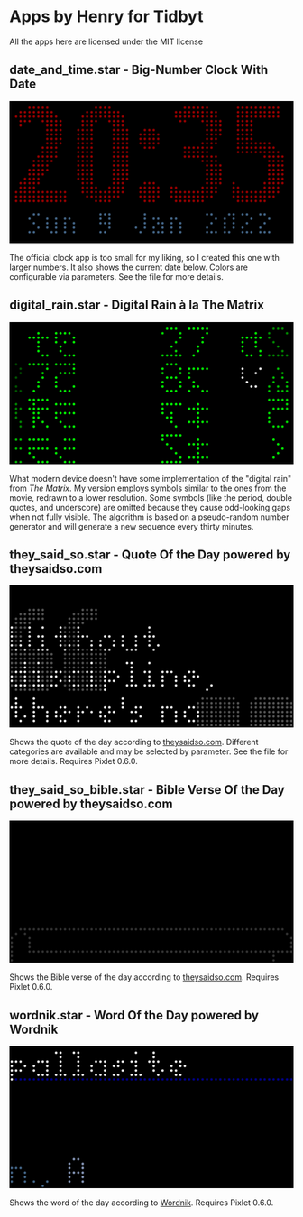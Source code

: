 # Apps by Henry for Tidbyt

All the apps here are licensed under the MIT license

## date_and_time.star - Big-Number Clock With Date

[![date_and_time.star sample](img/date_and_time.gif)](date_and_time.star)

The official clock app is too small for my liking, so I created this one with
larger numbers.  It also shows the current date below.  Colors are configurable
via parameters.  See the file for more details.

## digital_rain.star - Digital Rain à la The Matrix

[![digital_rain.star sample](img/digital_rain.gif)](digital_rain.star)

What modern device doesn't have some implementation of the "digital rain" from
*The Matrix*.  My version employs symbols similar to the ones from the movie,
redrawn to a lower resolution.  Some symbols (like the period, double quotes,
and underscore) are omitted because they cause odd-looking gaps when not fully
visible.  The algorithm is based on a pseudo-random number generator and will
generate a new sequence every thirty minutes.

## they_said_so.star - Quote Of the Day powered by theysaidso.com

[![they_said_so.star sample](img/they_said_so.gif)](they_said_so.star)

Shows the quote of the day according to [theysaidso.com](https://theysaido.com).
Different categories are available and may be selected by parameter.  See the
file for more details.  Requires Pixlet 0.6.0.

## they_said_so_bible.star - Bible Verse Of the Day powered by theysaidso.com

[![they_said_so_bible.star sample](img/they_said_so_bible.gif)](they_said_so_bible.star)

Shows the Bible verse of the day according to [theysaidso.com](https://theysaido.com).
Requires Pixlet 0.6.0.

## wordnik.star - Word Of the Day powered by Wordnik

[![wordnik.star sample](img/wordnik.gif)](wordnik.star)

Shows the word of the day according to [Wordnik](https://www.wordnik.com/word-of-the-day).
Requires Pixlet 0.6.0.
